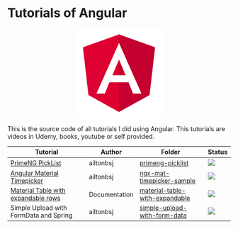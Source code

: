 # Tutorials of Angular

<p align="center"> 
<img src=".github/logo.png">
</p>

This is the source code of all tutorials I did using Angular. This tutorials are videos in Udemy, books, youtube or self provided.

| Tutorial                             | Author  | Folder                                                     | Status                                                       |
|--------------------------------------|---------|------------------------------------------------------------|--------------------------------------------------------------|
|[PrimeNG PickList](https://primeng.org/picklist)|ailtonbsj|[primeng-picklist](primeng-picklist)|![](https://img.shields.io/badge/status-completed-brightgreen)|
|[Angular Material Timepicker](https://tonysamperi.github.io/ngx-mat-timepicker/)|ailtonbsj|[ngx-mat-timepicker-sample](ngx-mat-timepicker-sample)|![](https://img.shields.io/badge/status-completed-brightgreen)|
|[Material Table with expandable rows](https://material.angular.io/components/table/examples#table-expandable-rows)|Documentation|[material-table-with-expandable](material-table-with-expandable)|![](https://img.shields.io/badge/status-completed-brightgreen)|
|Simple Upload with FormData and Spring|ailtonbsj|[simple-upload-with-form-data](simple-upload-with-form-data)|![](https://img.shields.io/badge/status-completed-brightgreen)|